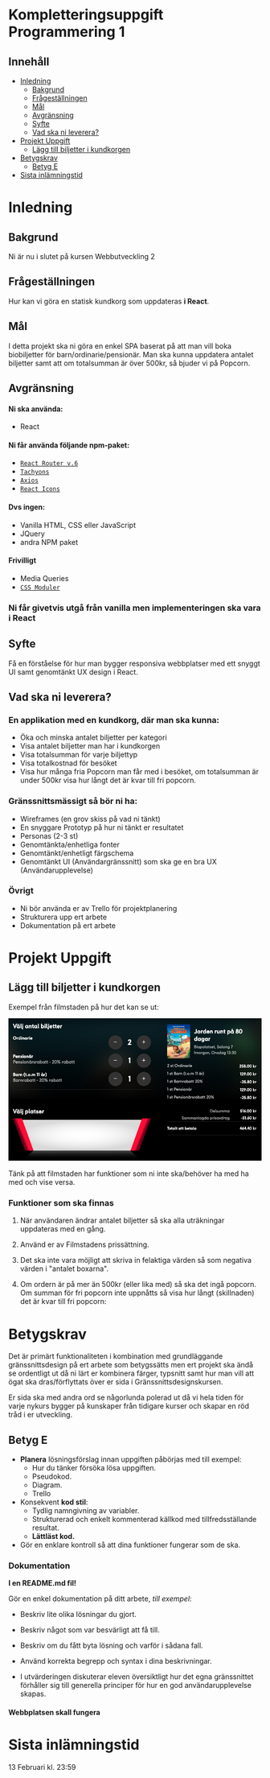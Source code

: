 # Kompletteringsuppgift Programmering 1

## Innehåll

- [Inledning](#inledning)
    - [Bakgrund](#bakgrund)
    - [Frågeställningen](#frgestllningen)
    - [Mål](#ml)
    - [Avgränsning](#avgrnsning)
    - [Syfte](#syfte)
    - [Vad ska ni leverera?](#vad-ska-ni-leverera)
- [Projekt Uppgift](#projekt-uppgift)
    - [Lägg till biljetter i kundkorgen](#lgg-till-biljetter-i-kundkorgen)
- [Betygskrav](#betygskrav)
    - [Betyg E](#betyg-e)
- [Sista inlämningstid](#sista-inlmningstid)

# Inledning

## Bakgrund

Ni är nu i slutet på kursen Webbutveckling 2

## Frågeställningen

Hur kan vi göra en statisk kundkorg som uppdateras **i React**.

## Mål

I detta projekt ska ni göra en enkel SPA baserat på att man vill boka biobiljetter för barn/ordinarie/pensionär.
Man ska kunna uppdatera antalet biljetter samt att om totalsumman är över 500kr, så bjuder vi på Popcorn.

## Avgränsning

#### Ni ska använda:

- React

#### Ni får använda följande npm-paket:

- [`React Router v.6`](https://reactrouter.com/docs/en/v6/getting-started/tutorial)
- [`Tachyons`](https://tachyons.io)
- [`Axios`](https://axios-http.com/docs/intro)
- [`React Icons`](https://react-icons.github.io/react-icons)

#### Dvs ingen:

- Vanilla HTML, CSS eller JavaScript
- JQuery
- andra NPM paket

#### Frivilligt

- Media Queries
- [`CSS Moduler`](https://github.com/css-modules/css-modules)

### Ni får givetvis utgå från vanilla men implementeringen ska vara i React

## Syfte

Få en förståelse för hur man bygger responsiva webbplatser med ett snyggt UI samt genomtänkt UX design i React.

## Vad ska ni leverera?

### En applikation med en kundkorg, där man ska kunna:

- Öka och minska antalet biljetter per kategori
- Visa antalet biljetter man har i kundkorgen
- Visa totalsumman för varje biljettyp
- Visa totalkostnad för besöket
- Visa hur många fria Popcorn man får med i besöket, om totalsumman är under 500kr visa hur långt det är kvar till fri popcorn.

### Gränssnittsmässigt så bör ni ha:

- Wireframes (en grov skiss på vad ni tänkt)
- En snyggare Prototyp på hur ni tänkt er resultatet
- Personas (2-3 st)
- Genomtänkta/enhetliga fonter
- Genomtänkt/enhetligt färgschema
- Genomtänkt UI (Användargränssnitt) som ska ge en bra UX (Användarupplevelse)

### Övrigt

- Ni bör använda er av Trello för projektplanering
- Strukturera upp ert arbete
- Dokumentation på ert arbete

# Projekt Uppgift

## Lägg till biljetter i kundkorgen

Exempel från filmstaden på hur det kan se ut:

![](img/1.png)

Tänk på att filmstaden har funktioner som ni inte ska/behöver ha med ha med och vise versa.

### Funktioner som ska finnas

1. När användaren ändrar antalet biljetter så ska alla uträkningar uppdateras med en gång.

2. Använd er av Filmstadens prissättning.

3. Det ska inte vara möjligt att skriva in felaktiga värden så som negativa värden i "antalet boxarna".

4. Om ordern är på mer än 500kr (eller lika med) så ska det ingå popcorn. Om summan för fri popcorn inte uppnåtts så visa
  hur långt (skillnaden) det är kvar till fri popcorn:

# Betygskrav

Det är primärt funktionaliteten i kombination med grundläggande gränssnittsdesign på ert arbete som betygssätts men ert projekt ska ändå se ordentligt ut då ni lärt er kombinera färger, typsnitt samt hur man vill att ögat ska dras/förflyttats över er sida i Gränssnittsdesignskursen.

Er sida ska med andra ord se någorlunda polerad ut då vi hela tiden för varje nykurs  bygger på kunskaper från tidigare kurser och skapar en röd tråd i er utveckling.

## Betyg E

- **Planera** lösningsförslag innan uppgiften påbörjas med till exempel:
  - Hur du tänker försöka lösa uppgiften.
  - Pseudokod.
  - Diagram.
  - Trello
- Konsekvent **kod stil**:
  - Tydlig namngivning av variabler.
  - Strukturerad och enkelt kommenterad källkod med tillfredsställande resultat.
  - **Lättläst kod.**
- Gör en enklare kontroll så att dina funktioner fungerar som de ska.

### Dokumentation

**I en README.md fil!**

Gör en enkel dokumentation på ditt arbete, _till exempel_:

- Beskriv lite olika lösningar du gjort.
- Beskriv något som var besvärligt att få till.
- Beskriv om du fått byta lösning och varför i sådana fall.
- Använd korrekta begrepp och syntax i dina beskrivningar.

-  I utvärderingen diskuterar eleven översiktligt hur det egna gränssnittet förhåller sig till generella principer för hur en god användarupplevelse skapas.

#### Webbplatsen skall fungera

# Sista inlämningstid

13 Februari kl. 23:59
